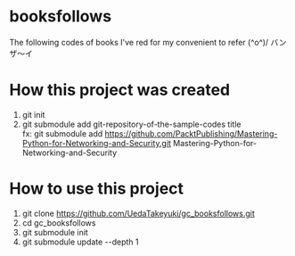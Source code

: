 # booksfollows
The following codes of books I've red for my convenient to refer \(^o^)/ バンザ～イ

# How this project was created
1. git init
2. git submodule add git-repository-of-the-sample-codes title  
 fx: git submodule add https://github.com/PacktPublishing/Mastering-Python-for-Networking-and-Security.git Mastering-Python-for-Networking-and-Security

# How to use this project
1. git clone https://github.com/UedaTakeyuki/gc_booksfollows.git
2. cd gc_booksfollows
3. git submodule init
4. git submodule update --depth 1
